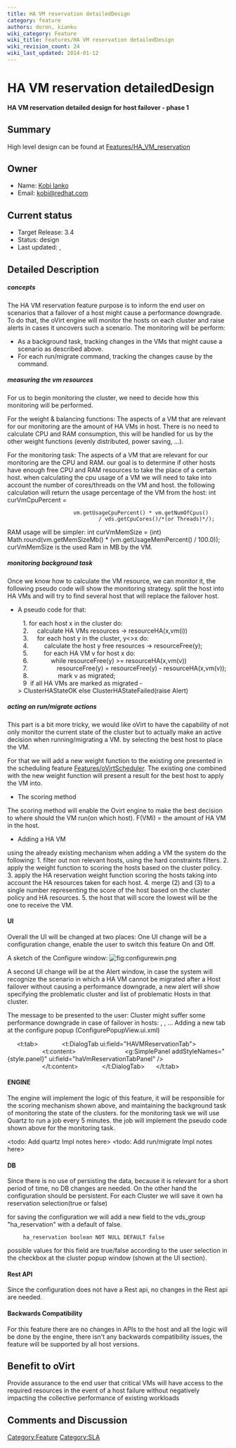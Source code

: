 ```yaml
---
title: HA VM reservation detailedDesign
category: feature
authors: doron, kianku
wiki_category: Feature
wiki_title: Features/HA VM reservation detailedDesign
wiki_revision_count: 24
wiki_last_updated: 2014-01-12
---
```


# HA VM reservation detailedDesign

**HA VM reservation detailed design for host failover - phase 1**

## Summary

High level design can be found at [Features/HA_VM_reservation](Features/HA_VM_reservation)

## Owner

*   Name: [Kobi Ianko](User:kianku)
*   Email: kobi@redhat.com

## Current status

*   Target Release: 3.4
*   Status: design
*   Last updated: ,

## Detailed Description

##### concepts

The HA VM reservation feature purpose is to inform the end user on scenarios that a failover of a host might cause a performance downgrade. To do that, the oVirt engine will monitor the hosts on each cluster and raise alerts in cases it uncovers such a scenario. The monitoring will be perform:

*   As a background task, tracking changes in the VMs that might cause a scenario as described above.
*   For each run/migrate command, tracking the changes cause by the command.

##### measuring the vm resources

For us to begin monitoring the cluster, we need to decide how this monitoring will be performed.

For the weight & balancing functions: The aspects of a VM that are relevant for our monitoring are the amount of HA VMs in host. There is no need to calculate CPU and RAM consumption, this will be handled for us by the other weight functions (evenly distributed, power saving, ...).

For the monitoring task: The aspects of a VM that are relevant for our monitoring are the CPU and RAM. our goal is to determine if other hosts have enough free CPU and RAM resources to take the place of a certain host. when calculating the cpu usage of a VM we will need to take into account the number of cores/threads on the VM and host. the following calculation will return the usage percentage of the VM from the host: int curVmCpuPercent =

                         vm.getUsageCpuPercent() * vm.getNumOfCpus()
                                 / vds.getCpuCores()/*(or Threads)*/);

RAM usage will be simpler: int curVmMemSize = (int) Math.round(vm.getMemSizeMb() \* (vm.getUsageMemPercent() / 100.0)); curVmMemSize is the used Ram in MB by the VM.

##### monitoring background task

Once we know how to calculate the VM resource, we can monitor it, the following pseudo code will show the monitoring strategy. split the host into HA VMs and will try to find several host that will replace the failover host.

*   A pseudo code for that:

         1. for each host x in the cluster do:
         2.     calculate HA VMs resources -> resourceHA(x,vm(i))
         3.     for each host y in the cluster, y<>x do:
         4.         calculate the host y free resources -> resourceFree(y);
         5.         for each HA VM v for host x do:
         6.             while resourceFree(y) >= resourceHA(x,vm(v))
         7.                 resourceFree(y) = resourceFree(y) - resourceHA(x,vm(v));
         8.                 mark v as migrated;
         9  if all HA VMs are marked as migrated -> ClusterHAStateOK else ClusterHAStateFailed(raise Alert)

##### acting on run/migrate actions

This part is a bit more tricky, we would like oVirt to have the capability of not only monitor the current state of the cluster but to actually make an active decision when running/migrating a VM. by selecting the best host to place the VM.

For that we will add a new weight function to the existing one presented in the scheduling feature [Features/oVirtScheduler](Features/oVirtScheduler). The existing one combined with the new weight function will present a result for the best host to apply the VM into.

*   The scoring method

The scoring method will enable the Ovirt engine to make the best decision to where should the VM run(on which host).
F(VMi) = the amount of HA VM in the host.

*   Adding a HA VM

using the already existing mechanism when adding a VM the system do the following: 1. filter out non relevant hosts, using the hard constraints filters. 2. apply the weight function to scoring the hosts based on the cluster policy. 3. apply the HA reservation weight function scoring the hosts taking into account the HA resources taken for each host. 4. merge (2) and (3) to a single number representing the score of the host based on the cluster policy and HA resources. 5. the host that will score the lowest will be the one to receive the VM.

#### UI

Overall the UI will be changed at two places:
One UI change will be a configuration change, enable the user to switch this feature On and Off.

A sketch of the Configure window:
![](configurewin.png "fig:configurewin.png")

A second UI change will be at the Alert window, in case the system will recognize the scenario in which a HA VM cannot be migrated after a Host failover without causing a performance downgrade, a new alert will show specifying the problematic cluster and list of problematic Hosts in that cluster.

The message to be presented to the user:
Cluster <clusterName> might suffer some performance downgrade in case of failover in hosts: <hostName1>, <hostName2>, ...
Adding a new tab at the configure popup (ConfigurePopupView.ui.xml)

`   `<t:tab>
`       `<t:DialogTab ui:field="HAVMReservationTab">
`           `<t:content>
`               `<g:SimplePanel addStyleNames="{style.panel}" ui:field="haVmReservationTabPanel" />
`           `</t:content>
`       `</t:DialogTab>
`   `</t:tab>

#### ENGINE

The engine will implement the logic of this feature, it will be responsible for the scoring mechanism shown above, and maintaining the background task of monitoring the state of the clusters. for the monitoring task we will use Quartz to run a job every 5 minutes. the job will implement the pseudo code shown above for the monitoring task.

<todo: Add quartz Impl notes here> <todo: Add run/migrate Impl notes here>

#### DB

Since there is no use of persisting the data, because it is relevant for a short period of time, no DB changes are needed. On the other hand the configuration should be persistent. For each Cluster we will save it own ha reservation selection(true or false)

for saving the configuration we will add a new field to the vds_group "ha_reservation" with a default of false.

         ha_reservation boolean NOT NULL DEFAULT false

possible values for this field are true/false according to the user selection in the checkbox at the cluster popup window (shown at the UI section).

#### Rest API

Since the configuration does not have a Rest api, no changes in the Rest api are needed.

#### Backwards Compatibility

For this feature there are no changes in APIs to the host and all the logic will be done by the engine, there isn't any backwards compatibility issues, the feature will be supported by all host versions.

## Benefit to oVirt

Provide assurance to the end user that critical VMs will have access to the required resources in the event of a host failure without negatively impacting the collective performance of existing workloads

## Comments and Discussion

<Category:Feature> <Category:SLA>
